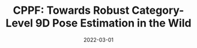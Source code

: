 ---
title: "CPPF: Towards Robust Category-Level 9D Pose Estimation in the Wild"
collection: publications
permalink: /publications/cppf
excerpt: 'In this paper, we tackle the problem of category-level 9D pose estimation in the wild, given a single RGB-D frame. Using supervised data of real-world 9D poses is tedious and erroneous, and also fails to generalize to unseen scenarios. Besides, category-level pose estimation requires a method to be able to generalize to unseen objects at test time, which is also challenging. Drawing inspirations from traditional point pair features (PPFs), in this paper, we design a novel Category-level PPF (CPPF) voting method to achieve accurate, robust and generalizable 9D pose estimation in the wild. To obtain robust pose estimation, we sample numerous point pairs on an object, and for each pair our model predicts necessary SE(3)-invariant voting statistics on object centers, orientations and scales. A novel coarse-to-fine voting algorithm is proposed to eliminate noisy point pair samples and generate final predictions from the population. To get rid of false positives in the orientation voting process, an auxiliary binary disambiguating classification task is introduced for each sampled point pair. In order to detect objects in the wild, we carefully design our sim-to-real pipeline by training on synthetic point clouds only, unless objects have ambiguous poses in geometry. Under this circumstance, color information is leveraged to disambiguate these poses. Results on standard benchmarks show that our method is on par with current state of the arts with real-world training data. Extensive experiments further show that our method is robust to noise and gives promising results under extremely challenging scenarios.'
date: '2022-03-01'
venue: 'CVPR'
image: '/images/cppf.jpg'
arxiv: '/files/cppf.pdf'
code: 'https://github.com/qq456cvb/CPPF'
weight: 210
citation: ''
authors: 'Yang You, Ruoxi Shi, Weiming Wang, Cewu Lu'
---